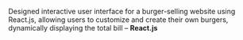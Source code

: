 Designed interactive user interface for a burger-selling website using React.js, allowing users to customize and create their own burgers, dynamically displaying the total bill – **React.js**
